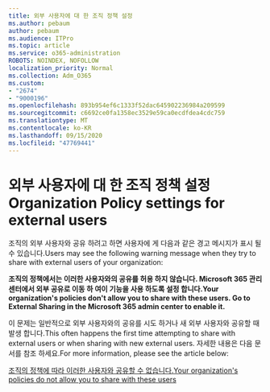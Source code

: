 ```yaml
---
title: 외부 사용자에 대 한 조직 정책 설정
ms.author: pebaum
author: pebaum
ms.audience: ITPro
ms.topic: article
ms.service: o365-administration
ROBOTS: NOINDEX, NOFOLLOW
localization_priority: Normal
ms.collection: Adm_O365
ms.custom:
- "2674"
- "9000196"
ms.openlocfilehash: 893b954ef6c1333f52dac645902236984a209599
ms.sourcegitcommit: c6692ce0fa1358ec3529e59ca0ecdfdea4cdc759
ms.translationtype: MT
ms.contentlocale: ko-KR
ms.lasthandoff: 09/15/2020
ms.locfileid: "47769441"
---
```

# <a name="organization-policy-settings-for-external-users"></a><span data-ttu-id="61c07-102">외부 사용자에 대 한 조직 정책 설정</span><span class="sxs-lookup"><span data-stu-id="61c07-102">Organization Policy settings for external users</span></span>

<span data-ttu-id="61c07-103">조직의 외부 사용자와 공유 하려고 하면 사용자에 게 다음과 같은 경고 메시지가 표시 될 수 있습니다.</span><span class="sxs-lookup"><span data-stu-id="61c07-103">Users may see the following warning message when they try to share with external users of your organization:</span></span> 

   <span data-ttu-id="61c07-104">**조직의 정책에서는 이러한 사용자와의 공유를 허용 하지 않습니다. Microsoft 365 관리 센터에서 외부 공유로 이동 하 여이 기능을 사용 하도록 설정 합니다.**</span><span class="sxs-lookup"><span data-stu-id="61c07-104">**Your organization's policies don't allow you to share with these users. Go to External Sharing in the Microsoft 365 admin center to enable it.**</span></span> 

<span data-ttu-id="61c07-105">이 문제는 일반적으로 외부 사용자와의 공유를 시도 하거나 새 외부 사용자와 공유할 때 발생 합니다.</span><span class="sxs-lookup"><span data-stu-id="61c07-105">This often happens the first time attempting to share with external users or when sharing with new external users.</span></span> <span data-ttu-id="61c07-106">자세한 내용은 다음 문서를 참조 하세요.</span><span class="sxs-lookup"><span data-stu-id="61c07-106">For more information, please see the article below:</span></span>

[<span data-ttu-id="61c07-107">조직의 정책에 따라 이러한 사용자와 공유할 수 없습니다.</span><span class="sxs-lookup"><span data-stu-id="61c07-107">Your organization's policies do not allow you to share with these users</span></span>](https://docs.microsoft.com/sharepoint/support/administration/organization-policies-do-not-allow-you-to-share-with-users-error)






